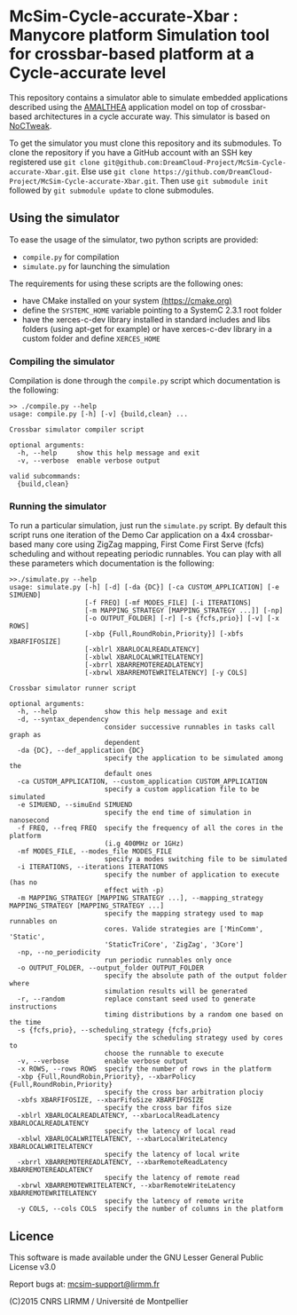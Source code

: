 # McSim-Cycle-accurate-Xbar : Manycore platform Simulation tool for crossbar-based platform at a Cycle-accurate level

This repository contains a simulator able to simulate embedded applications described using
the [AMALTHEA](http://www.amalthea-project.org/) application model on top of crossbar-based architectures in a cycle accurate way. This simulator is based on [NoCTweak](https://sourceforge.net/projects/noctweak/).

To get the simulator you must clone this repository and its submodules. To clone the repository if you have a GitHub account with an SSH key registered use `git clone git@github.com:DreamCloud-Project/McSim-Cycle-accurate-Xbar.git`. Else use `git clone https://github.com/DreamCloud-Project/McSim-Cycle-accurate-Xbar.git`. Then use `git submodule init` followed by `git submodule update` to clone submodules.

## Using the simulator

To ease the usage of the simulator, two python scripts are provided:  

- `compile.py` for compilation  
- `simulate.py` for launching the simulation  

The requirements for using these scripts are the following ones:  

- have CMake installed on your system [(https://cmake.org)](https://cmake.org/)
- define the `SYSTEMC_HOME` variable pointing to a SystemC 2.3.1 root folder
- have the xerces-c-dev library installed in standard includes and libs folders (using apt-get for example)
  or have xerces-c-dev library in a custom folder and define `XERCES_HOME`

### Compiling the simulator

Compilation is done through the `compile.py` script which documentation is the following:  

```
>> ./compile.py --help
usage: compile.py [-h] [-v] {build,clean} ...

Crossbar simulator compiler script

optional arguments:
  -h, --help     show this help message and exit
  -v, --verbose  enable verbose output

valid subcommands:
  {build,clean}
```

### Running the simulator

To run a particular simulation, just run the `simulate.py` script. By
default this script runs one iteration of the Demo Car application on
a 4x4 crossbar-based many core using ZigZag mapping, First Come First Serve (fcfs)
scheduling and without repeating periodic runnables.  You can play
with all these parameters which documentation is the following:

```
>>./simulate.py --help
usage: simulate.py [-h] [-d] [-da {DC}] [-ca CUSTOM_APPLICATION] [-e SIMUEND]
                   [-f FREQ] [-mf MODES_FILE] [-i ITERATIONS]
                   [-m MAPPING_STRATEGY [MAPPING_STRATEGY ...]] [-np]
                   [-o OUTPUT_FOLDER] [-r] [-s {fcfs,prio}] [-v] [-x ROWS]
                   [-xbp {Full,RoundRobin,Priority}] [-xbfs XBARFIFOSIZE]
                   [-xblrl XBARLOCALREADLATENCY]
                   [-xblwl XBARLOCALWRITELATENCY]
                   [-xbrrl XBARREMOTEREADLATENCY]
                   [-xbrwl XBARREMOTEWRITELATENCY] [-y COLS]

Crossbar simulator runner script

optional arguments:
  -h, --help            show this help message and exit
  -d, --syntax_dependency
                        consider successive runnables in tasks call graph as
                        dependent
  -da {DC}, --def_application {DC}
                        specify the application to be simulated among the
                        default ones
  -ca CUSTOM_APPLICATION, --custom_application CUSTOM_APPLICATION
                        specify a custom application file to be simulated
  -e SIMUEND, --simuEnd SIMUEND
                        specify the end time of simulation in nanosecond
  -f FREQ, --freq FREQ  specify the frequency of all the cores in the platform
                        (i.g 400MHz or 1GHz)
  -mf MODES_FILE, --modes_file MODES_FILE
                        specify a modes switching file to be simulated
  -i ITERATIONS, --iterations ITERATIONS
                        specify the number of application to execute (has no
                        effect with -p)
  -m MAPPING_STRATEGY [MAPPING_STRATEGY ...], --mapping_strategy MAPPING_STRATEGY [MAPPING_STRATEGY ...]
                        specify the mapping strategy used to map runnables on
                        cores. Valide strategies are ['MinComm', 'Static',
                        'StaticTriCore', 'ZigZag', '3Core']
  -np, --no_periodicity
                        run periodic runnables only once
  -o OUTPUT_FOLDER, --output_folder OUTPUT_FOLDER
                        specify the absolute path of the output folder where
                        simulation results will be generated
  -r, --random          replace constant seed used to generate instructions
                        timing distributions by a random one based on the time
  -s {fcfs,prio}, --scheduling_strategy {fcfs,prio}
                        specify the scheduling strategy used by cores to
                        choose the runnable to execute
  -v, --verbose         enable verbose output
  -x ROWS, --rows ROWS  specify the number of rows in the platform
  -xbp {Full,RoundRobin,Priority}, --xbarPolicy {Full,RoundRobin,Priority}
                        specify the cross bar arbitration plociy
  -xbfs XBARFIFOSIZE, --xbarFifoSize XBARFIFOSIZE
                        specify the cross bar fifos size
  -xblrl XBARLOCALREADLATENCY, --xbarLocalReadLatency XBARLOCALREADLATENCY
                        specify the latency of local read
  -xblwl XBARLOCALWRITELATENCY, --xbarLocalWriteLatency XBARLOCALWRITELATENCY
                        specify the latency of local write
  -xbrrl XBARREMOTEREADLATENCY, --xbarRemoteReadLatency XBARREMOTEREADLATENCY
                        specify the latency of remote read
  -xbrwl XBARREMOTEWRITELATENCY, --xbarRemoteWriteLatency XBARREMOTEWRITELATENCY
                        specify the latency of remote write
  -y COLS, --cols COLS  specify the number of columns in the platform
```

## Licence

This software is made available under the  GNU Lesser General Public License v3.0

Report bugs at: mcsim-support@lirmm.fr  

(C)2015 CNRS LIRMM / Université de Montpellier
